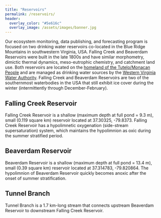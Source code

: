 ```yaml
---
title: "Reservoirs"
permalink: /reservoirs/
header:
  overlay_color: "#5e616c"
  overlay_image: /assets/images/banner.jpg
---
```

Our ecosystem monitoring, data publishing, and forecasting program is focused on two drinking water reservoirs co-located in the Blue Ridge Mountains in southwestern Virginia, USA. Falling Creek and Beaverdam Reservoirs were built in the late 1800s and have similar morphometry, dimictic thermal dynamics, meso-eutrophic chemistry, and catchment land use. Both reservoirs are located on the [homeland of the Tutelo/Monacan People](https://www.inclusive.vt.edu/resources/land-acknowledgement-and-labor-recognition.html) and are managed as drinking water sources by the [Western Virginia Water Authority](https://www.westernvawater.org). Falling Creek and Beaverdam Reservoirs are two of the southernmost waterbodies in the USA that still exhibit ice cover during the winter (intermittently through December-February).

## Falling Creek Reservoir
Falling Creek Reservoir is a shallow (maximum depth at full pond = 9.3 m), small (0.119 square km) reservoir located at 37.30325, -79.8373. Falling Creek Reservoir has a hypolimnetic oxygenation (side-stream supersaturation) system, which maintains the hypolimnion as oxic during the summer stratified period.

## Beaverdam Reservoir
Beaverdam Reservoir is a shallow (maximum depth at full pond = 13.4 m), small (0.39 square km) reservoir located at 37.314783, -79.820864. The hypolimnion of Beaverdam Reservoir quickly becomes anoxic after the onset of summer stratification.

## Tunnel Branch
Tunnel Branch is a 1.7 km-long stream that connects upstream Beaverdam Reservoir to downstream Falling Creek Reservoir.
